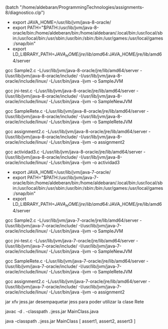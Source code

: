 (batch "/home/aldebaran/ProgrammingTechnologies/assignments-8/diagnostico.clp")

* export JAVA_HOME=/usr/lib/jvm/java-8-oracle/
* export PATH="$PATH:/usr/lib/jvm/java-8-oracle/bin:/home/aldeberan/bin:/home/aldebaran/.local/bin:/usr/local/sbin:/usr/local/bin:/usr/sbin:/usr/bin:/sbin:/bin:/usr/games:/usr/local/games:/snap/bin"
* export LD_LIBRARY_PATH=$JAVA_HOME/jre/lib/amd64:$JAVA_HOME/jre/lib/amd64/server

gcc Sample2.c -L/usr/lib/jvm/java-8-oracle/jre/lib/amd64/server -I/usr/lib/jvm/java-8-oracle/include/ -I/usr/lib/jvm/java-8-oracle/include/linux/ -L/usr/bin/java -ljvm -o SampleJVM

gcc jni-test.c -L/usr/lib/jvm/java-8-oracle/jre/lib/amd64/server -I/usr/lib/jvm/java-8-oracle/include/ -I/usr/lib/jvm/java-8-oracle/include/linux/ -L/usr/bin/java -ljvm -o SampleNewJVM

gcc SampleRete.c -L/usr/lib/jvm/java-8-oracle/jre/lib/amd64/server -I/usr/lib/jvm/java-8-oracle/include/ -I/usr/lib/jvm/java-8-oracle/include/linux/ -L/usr/bin/java -ljvm -o SampleReteJVM

gcc assignment2.c -L/usr/lib/jvm/java-8-oracle/jre/lib/amd64/server -I/usr/lib/jvm/java-8-oracle/include/ -I/usr/lib/jvm/java-8-oracle/include/linux/ -L/usr/bin/java -ljvm -o assignment2

gcc actividad3.c -L/usr/lib/jvm/java-8-oracle/jre/lib/amd64/server -I/usr/lib/jvm/java-8-oracle/include/ -I/usr/lib/jvm/java-8-oracle/include/linux/ -L/usr/bin/java -ljvm -o actividad3

* export JAVA_HOME=/usr/lib/jvm/java-7-oracle/
* export PATH="$PATH:/usr/lib/jvm/java-7-oracle/bin:/home/aldeberan/bin:/home/aldebaran/.local/bin:/usr/local/sbin:/usr/local/bin:/usr/sbin:/usr/bin:/sbin:/bin:/usr/games:/usr/local/games:/snap/bin"
* export LD_LIBRARY_PATH=$JAVA_HOME/jre/lib/amd64:$JAVA_HOME/jre/lib/amd64/server

gcc Sample2.c -L/usr/lib/jvm/java-7-oracle/jre/lib/amd64/server -I/usr/lib/jvm/java-7-oracle/include/ -I/usr/lib/jvm/java-7-oracle/include/linux/ -L/usr/bin/java -ljvm -o SampleJVM

gcc jni-test.c -L/usr/lib/jvm/java-7-oracle/jre/lib/amd64/server -I/usr/lib/jvm/java-7-oracle/include/ -I/usr/lib/jvm/java-7-oracle/include/linux/ -L/usr/bin/java -ljvm -o SampleNewJVM

gcc SampleRete.c -L/usr/lib/jvm/java-7-oracle/jre/lib/amd64/server -I/usr/lib/jvm/java-7-oracle/include/ -I/usr/lib/jvm/java-7-oracle/include/linux/ -L/usr/bin/java -ljvm -o SampleReteJVM

gcc assignment2.c -L/usr/lib/jvm/java-7-oracle/jre/lib/amd64/server -I/usr/lib/jvm/java-7-oracle/include/ -I/usr/lib/jvm/java-7-oracle/include/linux/ -L/usr/bin/java -ljvm -o assignment2


jar xfv jess.jar desempaquetar jess para poder utilizar la clase Rete

javac -d . -classpath .:jess.jar MainClass.java

java -classpath .:jess.jar MainClass [ assert1, assert2, assert3 ]